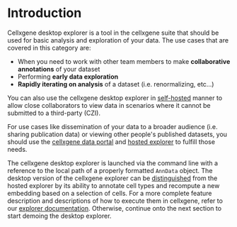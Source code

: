 # Introduction

Cellxgene desktop explorer is a tool in the cellxgene suite that should be used for basic analysis and exploration of your data. The use cases that are covered in this category are:

* When you need to work with other team members to make **collaborative annotations** of your dataset
* Performing **early data exploration** 
* **Rapidly iterating on analysis** of a dataset \(i.e. renormalizing, etc...\)

You can also use the cellxgene desktop explorer in [self-hosted](https://en.wikipedia.org/wiki/Self-hosting_%28web_services%29) manner to allow close collaborators to view data in scenarios where it cannot be submitted to a third-party \(CZI\).

For use cases like dissemination of your data to a broader audience \(i.e. sharing publication data\) or viewing other people's published datasets, you should use the [cellxgene data portal](../portal/hosted-intro.md) and [hosted explorer](../explorer/universal-features.md) to fulfill those needs.

The cellxgene desktop explorer is launched via the command line with a reference to the local path of a properly formatted `AnnData` object. The desktop version of the cellxgene explorer can be [distinguished](../explorer/desktop-features/) from the hosted explorer by its ability to annotate cell types and recompute a new embedding based on a selection of cells. For a more complete feature description and descriptions of how to execute them in cellxgene, refer to our [explorer documentation](../explorer/feature-overview.md). Otherwise, continue onto the next section to start demoing the desktop explorer.

